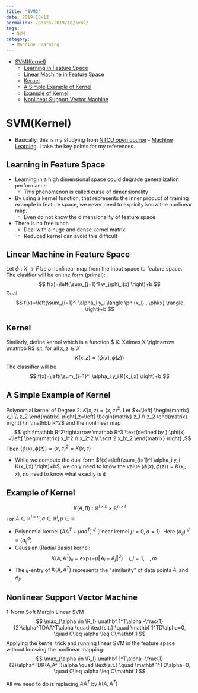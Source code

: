 ```yaml
---
title: 'SVM2'
date: 2019-10-12
permalink: /posts/2019/10/svm2/
tags:
  - SVM
category:
  - Machine Learning
---
```


- [SVM(Kernel)](#SVMKernel)
  - [Learning in Feature Space](#Learning-in-Feature-Space)
  - [Linear Machine in Feature Space](#Linear-Machine-in-Feature-Space)
  - [Kernel](#Kernel)
  - [A Simple Example of Kernel](#A-Simple-Example-of-Kernel)
  - [Example of Kernel](#Example-of-Kernel)
  - [Nonlinear Support Vector Machine](#Nonlinear-Support-Vector-Machine)

# SVM(Kernel)
- Basically, this is my studying from [NTCU open course](http://ocw.nctu.edu.tw/index.php) - [Machine Learning](http://ocw.nctu.edu.tw/course_detail.php?bgid=1&gid=1&nid=563&page=1). I  take the key points for my references.

## Learning in Feature Space
- Learning in a high dimensional space could degrade generalization performance
    * This phenomenon is called curse of dimensionality
- By using a kernel function, that represents the inner product of training example in feature space, we never need to explicity know the nonlinear map.
    * Even do not know the dimensionality of feature space
- There is no free lunch
    * Deal with a huge and dense kernel matrix
    * Reduced kernel can avoid this difficult

## Linear Machine in Feature Space
Let $\phi :X\rightarrow F$ be a nonlinear map from the input space to feature space. The clasifier will be on the form (primal):
$$
f(x)=\left(\sum_{j=1}^l w_j\phi_i(x) \right)+b
$$
Dual:
$$
f(x)=\left(\sum_{i=1}^l \alpha_i y_i \langle \phi(x_i) , \phi(x) \rangle  \right)+b
$$
## Kernel
Similarly, define kernel which is a function $
K: X\times X \rightarrow \mathbb R$ s.t. for all $x,z\in X$
$$K(x,z)=\langle \phi(x),\phi(z)\rangle
$$
The classifier will be 
$$
f(x)=\left(\sum_{i=1}^l \alpha_i y_i K(x_i,x)  \right)+b
$$

## A Simple Example of Kernel
Polynomial kernel of Degree 2: $K(x,z)=\langle x,z \rangle^2$.
Let $x=\left[ \begin{matrix} x_1 \\ z_2 \end{matrix} \right],z=\left[ \begin{matrix} z_1 \\ z_2 \end{matrix} \right] \in \mathbb R^2$ and the nonlinear map
$$ \phi:\mathbb R^2\rightarrow \mathbb R^3 \text{defined by } \phi(x) =\left[ \begin{matrix} x_1^2 \\ x_2^2 \\ \sqrt 2 x_1x_2 \end{matrix} \right] ,$$
Then $\langle \phi(x),\phi(z)\rangle=\langle x,z\rangle^2=K(x,z)$

- While we compute the dual form $f(x)=\left(\sum_{i=1}^l \alpha_i y_i K(x_i,x)  \right)+b$, we only need to know the value $\langle \phi(x),\phi(z)\rangle=K(x_i,x)$, no need to know what exactly is $\phi$

## Example of Kernel
$$
K(A,B):\mathbb R^{l\times n}\times \mathbb R^{n\times \bar l}
$$
For $A\in \mathbb R^{l\times n}, a\in \mathbb R^l ,\mu \in \mathbb R$
- Polynomial kernel
$(AA^T+\mu aa^T)_.^d$ (linear kernel $\mu=0,d=1$). Here $(a_{ij})_.^d=(a_{ij}^d)$
- Gaussian (Radial Basis) kernel:
    $$K(A,A^T)_{ij}=\exp(-\mu\Vert A_i-A_j\Vert^2)\quad i,j=1,\dots,m$$
- The $ij$-entry of $K(A,A^T)$ represents the "similarity" of data points $A_i$ and $A_j$.

## Nonlinear Support Vector Machine
1-Norm Soft Margin Linear SVM
$$
\max_{\alpha \in \R_l} \mathbf 1^T\alpha -\frac{1}{2}\alpha^TDAA^T\alpha \quad \text{s.t.} \quad \mathbf 1^TD\alpha=0, \quad 0\leq \alpha \leq C\mathbf 1
$$
Applying the kernel trick and running linear SVM in the feature space without knowing the nonlinear mapping.
$$
\max_{\alpha \in \R_l} \mathbf 1^T\alpha -\frac{1}{2}\alpha^TDK(A,A^T)\alpha \quad \text{s.t.} \quad \mathbf 1^TD\alpha=0, \quad 0\leq \alpha \leq C\mathbf 1
$$

All we need to do is replacing $AA^T$ by $k(A,A^T)$
